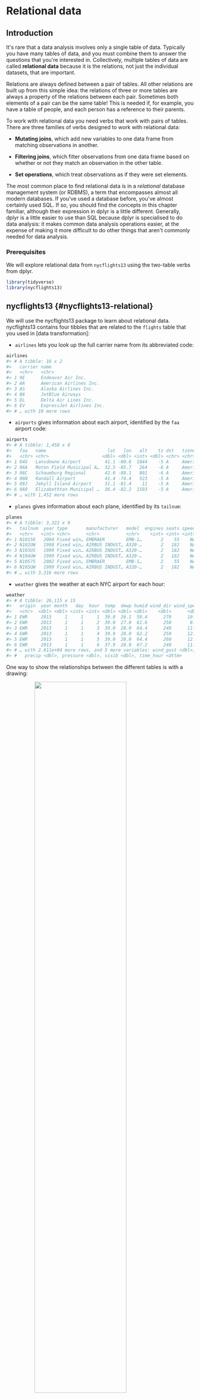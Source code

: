 
# Relational data

## Introduction

It's rare that a data analysis involves only a single table of data. Typically you have many tables of data, and you must combine them to answer the questions that you're interested in. Collectively, multiple tables of data are called __relational data__ because it is the relations, not just the individual datasets, that are important.

Relations are always defined between a pair of tables. All other relations are built up from this simple idea: the relations of three or more tables are always a property of the relations between each pair. Sometimes both elements of a pair can be the same table! This is needed if, for example, you have a table of people, and each person has a reference to their parents.

To work with relational data you need verbs that work with pairs of tables. There are three families of verbs designed to work with relational data:

* __Mutating joins__, which add new variables to one data frame from matching
 observations in another.

* __Filtering joins__, which filter observations from one data frame based on
 whether or not they match an observation in the other table.

* __Set operations__, which treat observations as if they were set elements.

The most common place to find relational data is in a _relational_ database management system (or RDBMS), a term that encompasses almost all modern databases. If you've used a database before, you've almost certainly used SQL. If so, you should find the concepts in this chapter familiar, although their expression in dplyr is a little different. Generally, dplyr is a little easier to use than SQL because dplyr is specialised to do data analysis: it makes common data analysis operations easier, at the expense of making it more difficult to do other things that aren't commonly needed for data analysis.

### Prerequisites

We will explore relational data from `nycflights13` using the two-table verbs from dplyr.


```r
library(tidyverse)
library(nycflights13)
```

## nycflights13 {#nycflights13-relational}

We will use the nycflights13 package to learn about relational data. nycflights13 contains four tibbles that are related to the `flights` table that you used in [data transformation]:

* `airlines` lets you look up the full carrier name from its abbreviated
 code:

 
 ```r
 airlines
 #> # A tibble: 16 x 2
 #>   carrier name                    
 #>   <chr>   <chr>                   
 #> 1 9E      Endeavor Air Inc.       
 #> 2 AA      American Airlines Inc.  
 #> 3 AS      Alaska Airlines Inc.    
 #> 4 B6      JetBlue Airways         
 #> 5 DL      Delta Air Lines Inc.    
 #> 6 EV      ExpressJet Airlines Inc.
 #> # … with 10 more rows
 ```

* `airports` gives information about each airport, identified by the `faa`
 airport code:

 
 ```r
 airports
 #> # A tibble: 1,458 x 8
 #>   faa   name                       lat   lon   alt    tz dst   tzone       
 #>   <chr> <chr>                    <dbl> <dbl> <int> <dbl> <chr> <chr>       
 #> 1 04G   Lansdowne Airport         41.1 -80.6  1044    -5 A     America/New…
 #> 2 06A   Moton Field Municipal A…  32.5 -85.7   264    -6 A     America/Chi…
 #> 3 06C   Schaumburg Regional       42.0 -88.1   801    -6 A     America/Chi…
 #> 4 06N   Randall Airport           41.4 -74.4   523    -5 A     America/New…
 #> 5 09J   Jekyll Island Airport     31.1 -81.4    11    -5 A     America/New…
 #> 6 0A9   Elizabethton Municipal …  36.4 -82.2  1593    -5 A     America/New…
 #> # … with 1,452 more rows
 ```

* `planes` gives information about each plane, identified by its `tailnum`:

 
 ```r
 planes
 #> # A tibble: 3,322 x 9
 #>   tailnum  year type       manufacturer   model  engines seats speed engine
 #>   <chr>   <int> <chr>      <chr>          <chr>    <int> <int> <int> <chr> 
 #> 1 N10156   2004 Fixed win… EMBRAER        EMB-1…       2    55    NA Turbo…
 #> 2 N102UW   1998 Fixed win… AIRBUS INDUST… A320-…       2   182    NA Turbo…
 #> 3 N103US   1999 Fixed win… AIRBUS INDUST… A320-…       2   182    NA Turbo…
 #> 4 N104UW   1999 Fixed win… AIRBUS INDUST… A320-…       2   182    NA Turbo…
 #> 5 N10575   2002 Fixed win… EMBRAER        EMB-1…       2    55    NA Turbo…
 #> 6 N105UW   1999 Fixed win… AIRBUS INDUST… A320-…       2   182    NA Turbo…
 #> # … with 3,316 more rows
 ```

* `weather` gives the weather at each NYC airport for each hour:

 
 ```r
 weather
 #> # A tibble: 26,115 x 15
 #>   origin  year month   day  hour  temp  dewp humid wind_dir wind_speed
 #>   <chr>  <dbl> <dbl> <int> <int> <dbl> <dbl> <dbl>    <dbl>      <dbl>
 #> 1 EWR     2013     1     1     1  39.0  26.1  59.4      270      10.4 
 #> 2 EWR     2013     1     1     2  39.0  27.0  61.6      250       8.06
 #> 3 EWR     2013     1     1     3  39.0  28.0  64.4      240      11.5 
 #> 4 EWR     2013     1     1     4  39.9  28.0  62.2      250      12.7 
 #> 5 EWR     2013     1     1     5  39.0  28.0  64.4      260      12.7 
 #> 6 EWR     2013     1     1     6  37.9  28.0  67.2      240      11.5 
 #> # … with 2.611e+04 more rows, and 5 more variables: wind_gust <dbl>,
 #> #   precip <dbl>, pressure <dbl>, visib <dbl>, time_hour <dttm>
 ```

One way to show the relationships between the different tables is with a drawing:

<img src="diagrams_w_text_as_path/es/relational-nycflights.svg" width="70%" style="display: block; margin: auto;" />

This diagram is a little overwhelming, but it's simple compared to some you'll see in the wild! The key to understanding diagrams like this is to remember each relation always concerns a pair of tables. You don't need to understand the whole thing; you just need to understand the chain of relations between the tables that you are interested in.

For nycflights13:

* `flights` connects to `planes` via a single variable, `tailnum`.

* `flights` connects to `airlines` through the `carrier` variable.

* `flights` connects to `airports` in two ways: via the `origin` and
 `dest` variables.

* `flights` connects to `weather` via `origin` (the location), and
 `year`, `month`, `day` and `hour` (the time).

### Exercises

1. Imagine you wanted to draw (approximately) the route each plane flies from
 its origin to its destination. What variables would you need? What tables
 would you need to combine?

1. I forgot to draw the relationship between `weather` and `airports`.
 What is the relationship and how should it appear in the diagram?

1. `weather` only contains information for the origin (NYC) airports. If
 it contained weather records for all airports in the USA, what additional
 relation would it define with `flights`?

1. We know that some days of the year are "special", and fewer people than
 usual fly on them. How might you represent that data as a data frame?
 What would be the primary keys of that table? How would it connect to the
 existing tables?

## Keys

The variables used to connect each pair of tables are called __keys__. A key is a variable (or set of variables) that uniquely identifies an observation. In simple cases, a single variable is sufficient to identify an observation. For example, each plane is uniquely identified by its `tailnum`. In other cases, multiple variables may be needed. For example, to identify an observation in `weather` you need five variables: `year`, `month`, `day`, `hour`, and `origin`.

There are two types of keys:

* A __primary key__ uniquely identifies an observation in its own table.
 For example, `planes$tailnum` is a primary key because it uniquely identifies
 each plane in the `planes` table.

* A __foreign key__ uniquely identifies an observation in another table.
 For example, the `flights$tailnum` is a foreign key because it appears in the
 `flights` table where it matches each flight to a unique plane.

A variable can be both a primary key _and_ a foreign key. For example, `origin` is part of the `weather` primary key, and is also a foreign key for the `airport` table.

Once you've identified the primary keys in your tables, it's good practice to verify that they do indeed uniquely identify each observation. One way to do that is to `count()` the primary keys and look for entries where `n` is greater than one:


```r
planes %>%
  count(tailnum) %>%
  filter(n > 1)
#> # A tibble: 0 x 2
#> # … with 2 variables: tailnum <chr>, n <int>

weather %>%
  count(year, month, day, hour, origin) %>%
  filter(n > 1)
#> # A tibble: 3 x 6
#>    year month   day  hour origin     n
#>   <dbl> <dbl> <int> <int> <chr>  <int>
#> 1  2013    11     3     1 EWR        2
#> 2  2013    11     3     1 JFK        2
#> 3  2013    11     3     1 LGA        2
```

Sometimes a table doesn't have an explicit primary key: each row is an observation, but no combination of variables reliably identifies it. For example, what's the primary key in the `flights` table? You might think it would be the date plus the flight or tail number, but neither of those are unique:


```r
flights %>%
  count(year, month, day, flight) %>%
  filter(n > 1)
#> # A tibble: 29,768 x 5
#>    year month   day flight     n
#>   <int> <int> <int>  <int> <int>
#> 1  2013     1     1      1     2
#> 2  2013     1     1      3     2
#> 3  2013     1     1      4     2
#> 4  2013     1     1     11     3
#> 5  2013     1     1     15     2
#> 6  2013     1     1     21     2
#> # … with 2.976e+04 more rows

flights %>%
  count(year, month, day, tailnum) %>%
  filter(n > 1)
#> # A tibble: 64,928 x 5
#>    year month   day tailnum     n
#>   <int> <int> <int> <chr>   <int>
#> 1  2013     1     1 N0EGMQ      2
#> 2  2013     1     1 N11189      2
#> 3  2013     1     1 N11536      2
#> 4  2013     1     1 N11544      3
#> 5  2013     1     1 N11551      2
#> 6  2013     1     1 N12540      2
#> # … with 6.492e+04 more rows
```

When starting to work with this data, I had naively assumed that each flight number would be only used once per day: that would make it much easier to communicate problems with a specific flight. Unfortunately that is not the case! If a table lacks a primary key, it's sometimes useful to add one with `mutate()` and `row_number()`. That makes it easier to match observations if you've done some filtering and want to check back in with the original data. This is called a __surrogate key__.

A primary key and the corresponding foreign key in another table form a __relation__. Relations are typically one-to-many. For example, each flight has one plane, but each plane has many flights. In other data, you'll occasionally see a 1-to-1 relationship. You can think of this as a special case of 1-to-many. You can model many-to-many relations with a many-to-1 relation plus a 1-to-many relation. For example, in this data there's a many-to-many relationship between airlines and airports: each airline flies to many airports; each airport hosts many airlines.

### Exercises

1. Add a surrogate key to `flights`.

1. Identify the keys in the following datasets

 1. `Lahman::Batting`,
 1. `babynames::babynames`
 1. `nasaweather::atmos`
 1. `fueleconomy::vehicles`
 1. `ggplot2::diamonds`

 (You might need to install some packages and read some documentation.)

1. Draw a diagram illustrating the connections between the `Batting`,
 `Master`, and `Salaries` tables in the Lahman package. Draw another diagram
 that shows the relationship between `Master`, `Managers`, `AwardsManagers`.

 How would you characterise the relationship between the `Batting`,
 `Pitching`, and `Fielding` tables?

## Mutating joins {#mutating-joins}

The first tool we'll look at for combining a pair of tables is the __mutating join__. A mutating join allows you to combine variables from two tables. It first matches observations by their keys, then copies across variables from one table to the other.

Like `mutate()`, the join functions add variables to the right, so if you have a lot of variables already, the new variables won't get printed out. For these examples, we'll make it easier to see what's going on in the examples by creating a narrower dataset:


```r
flights2 <- flights %>%
  select(year:day, hour, origin, dest, tailnum, carrier)
flights2
#> # A tibble: 336,776 x 8
#>    year month   day  hour origin dest  tailnum carrier
#>   <int> <int> <int> <dbl> <chr>  <chr> <chr>   <chr>  
#> 1  2013     1     1     5 EWR    IAH   N14228  UA     
#> 2  2013     1     1     5 LGA    IAH   N24211  UA     
#> 3  2013     1     1     5 JFK    MIA   N619AA  AA     
#> 4  2013     1     1     5 JFK    BQN   N804JB  B6     
#> 5  2013     1     1     6 LGA    ATL   N668DN  DL     
#> 6  2013     1     1     5 EWR    ORD   N39463  UA     
#> # … with 3.368e+05 more rows
```

(Remember, when you're in RStudio, you can also use `View()` to avoid this problem.)

Imagine you want to add the full airline name to the `flights2` data. You can combine the `airlines` and `flights2` data frames with `left_join()`:


```r
flights2 %>%
  select(-origin, -dest) %>%
  left_join(airlines, by = "carrier")
#> # A tibble: 336,776 x 7
#>    year month   day  hour tailnum carrier name                  
#>   <int> <int> <int> <dbl> <chr>   <chr>   <chr>                 
#> 1  2013     1     1     5 N14228  UA      United Air Lines Inc. 
#> 2  2013     1     1     5 N24211  UA      United Air Lines Inc. 
#> 3  2013     1     1     5 N619AA  AA      American Airlines Inc.
#> 4  2013     1     1     5 N804JB  B6      JetBlue Airways       
#> 5  2013     1     1     6 N668DN  DL      Delta Air Lines Inc.  
#> 6  2013     1     1     5 N39463  UA      United Air Lines Inc. 
#> # … with 3.368e+05 more rows
```

The result of joining airlines to flights2 is an additional variable: `name`. This is why I call this type of join a mutating join. In this case, you could have got to the same place using `mutate()` and R's base subsetting:


```r
flights2 %>%
  select(-origin, -dest) %>%
  mutate(name = airlines$name[match(carrier, airlines$carrier)])
#> # A tibble: 336,776 x 7
#>    year month   day  hour tailnum carrier name                  
#>   <int> <int> <int> <dbl> <chr>   <chr>   <chr>                 
#> 1  2013     1     1     5 N14228  UA      United Air Lines Inc. 
#> 2  2013     1     1     5 N24211  UA      United Air Lines Inc. 
#> 3  2013     1     1     5 N619AA  AA      American Airlines Inc.
#> 4  2013     1     1     5 N804JB  B6      JetBlue Airways       
#> 5  2013     1     1     6 N668DN  DL      Delta Air Lines Inc.  
#> 6  2013     1     1     5 N39463  UA      United Air Lines Inc. 
#> # … with 3.368e+05 more rows
```

But this is hard to generalise when you need to match multiple variables, and takes close reading to figure out the overall intent.

The following sections explain, in detail, how mutating joins work. You'll start by learning a useful visual representation of joins. We'll then use that to explain the four mutating join functions: the inner join, and the three outer joins. When working with real data, keys don't always uniquely identify observations, so next we'll talk about what happens when there isn't a unique match. Finally, you'll learn how to tell dplyr which variables are the keys for a given join.

### Understanding joins

To help you learn how joins work, I'm going to use a visual representation:

<img src="diagrams_w_text_as_path/es/join-setup.svg" style="display: block; margin: auto;" />

```r
x <- tribble(
  ~key, ~val_x,
  1, "x1",
  2, "x2",
  3, "x3"
)
y <- tribble(
  ~key, ~val_y,
  1, "y1",
  2, "y2",
  4, "y3"
)
```

The coloured column represents the "key" variable: these are used to match the rows between the tables. The grey column represents the "value" column that is carried along for the ride. In these examples I'll show a single key variable, but the idea generalises in a straightforward way to multiple keys and multiple values.

A join is a way of connecting each row in `x` to zero, one, or more rows in `y`. The following diagram shows each potential match as an intersection of a pair of lines.

<img src="diagrams_w_text_as_path/es/join-setup2.svg" style="display: block; margin: auto;" />

(If you look closely, you might notice that we've switched the order of the key and value columns in `x`. This is to emphasise that joins match based on the key; the value is just carried along for the ride.)

In an actual join, matches will be indicated with dots. The number of dots = the number of matches = the number of rows in the output.

<img src="diagrams_w_text_as_path/es/join-inner.svg" style="display: block; margin: auto;" />

### Inner join {#inner-join}

The simplest type of join is the __inner join__. An inner join matches pairs of observations whenever their keys are equal:

<img src="diagrams_w_text_as_path/es/join-inner.svg" style="display: block; margin: auto;" />

(To be precise, this is an inner __equijoin__ because the keys are matched using the equality operator. Since most joins are equijoins we usually drop that specification.)

The output of an inner join is a new data frame that contains the key, the x values, and the y values. We use `by` to tell dplyr which variable is the key:


```r
x %>%
  inner_join(y, by = "key")
#> # A tibble: 2 x 3
#>     key val_x val_y
#>   <dbl> <chr> <chr>
#> 1     1 x1    y1   
#> 2     2 x2    y2
```

The most important property of an inner join is that unmatched rows are not included in the result. This means that generally inner joins are usually not appropriate for use in analysis because it's too easy to lose observations.

### Outer joins {#outer-join}

An inner join keeps observations that appear in both tables. An __outer join__ keeps observations that appear in at least one of the tables. There are three types of outer joins:

* A __left join__ keeps all observations in `x`.
* A __right join__ keeps all observations in `y`.
* A __full join__ keeps all observations in `x` and `y`.

These joins work by adding an additional "virtual" observation to each table. This observation has a key that always matches (if no other key matches), and a value filled with `NA`.

Graphically, that looks like:

<img src="diagrams_w_text_as_path/es/join-outer.svg" style="display: block; margin: auto;" />

The most commonly used join is the left join: you use this whenever you look up additional data from another table, because it preserves the original observations even when there isn't a match. The left join should be your default join: use it unless you have a strong reason to prefer one of the others.

Another way to depict the different types of joins is with a Venn diagram:

<img src="diagrams_w_text_as_path/es/join-venn.svg" style="display: block; margin: auto;" />

However, this is not a great representation. It might jog your memory about which join preserves the observations in which table, but it suffers from a major limitation: a Venn diagram can't show what happens when keys don't uniquely identify an observation.

### Duplicate keys {#join-matches}

So far all the diagrams have assumed that the keys are unique. But that's not always the case. This section explains what happens when the keys are not unique. There are two possibilities:

1. One table has duplicate keys. This is useful when you want to
 add in additional information as there is typically a one-to-many
 relationship.

 <img src="diagrams_w_text_as_path/es/join-one-to-many.svg" style="display: block; margin: auto;" />

 Note that I've put the key column in a slightly different position
 in the output. This reflects that the key is a primary key in `y`
 and a foreign key in `x`.

 
 ```r
 x <- tribble(
  ~key, ~val_x,
  1, "x1",
  2, "x2",
  2, "x3",
  1, "x4"
 )
 y <- tribble(
  ~key, ~val_y,
  1, "y1",
  2, "y2"
 )
 left_join(x, y, by = "key")
 #> # A tibble: 4 x 3
 #>     key val_x val_y
 #>   <dbl> <chr> <chr>
 #> 1     1 x1    y1   
 #> 2     2 x2    y2   
 #> 3     2 x3    y2   
 #> 4     1 x4    y1
 ```

1. Both tables have duplicate keys. This is usually an error because in
 neither table do the keys uniquely identify an observation. When you join
 duplicated keys, you get all possible combinations, the Cartesian product:

 <img src="diagrams_w_text_as_path/es/join-many-to-many.svg" style="display: block; margin: auto;" />

 
 ```r
 x <- tribble(
  ~key, ~val_x,
  1, "x1",
  2, "x2",
  2, "x3",
  3, "x4"
 )
 y <- tribble(
  ~key, ~val_y,
  1, "y1",
  2, "y2",
  2, "y3",
  3, "y4"
 )
 left_join(x, y, by = "key")
 #> # A tibble: 6 x 3
 #>     key val_x val_y
 #>   <dbl> <chr> <chr>
 #> 1     1 x1    y1   
 #> 2     2 x2    y2   
 #> 3     2 x2    y3   
 #> 4     2 x3    y2   
 #> 5     2 x3    y3   
 #> 6     3 x4    y4
 ```

### Defining the key columns {#join-by}

So far, the pairs of tables have always been joined by a single variable, and that variable has the same name in both tables. That constraint was encoded by `by = "key"`. You can use other values for `by` to connect the tables in other ways:

 * The default, `by = NULL`, uses all variables that appear in both tables,
 the so called __natural__ join. For example, the flights and weather tables
 match on their common variables: `year`, `month`, `day`, `hour` and
 `origin`.

 
 ```r
 flights2 %>%
  left_join(weather)
 #> Joining, by = c("year", "month", "day", "hour", "origin")
 #> # A tibble: 336,776 x 18
 #>    year month   day  hour origin dest  tailnum carrier  temp  dewp humid
 #>   <dbl> <dbl> <int> <dbl> <chr>  <chr> <chr>   <chr>   <dbl> <dbl> <dbl>
 #> 1  2013     1     1     5 EWR    IAH   N14228  UA       39.0  28.0  64.4
 #> 2  2013     1     1     5 LGA    IAH   N24211  UA       39.9  25.0  54.8
 #> 3  2013     1     1     5 JFK    MIA   N619AA  AA       39.0  27.0  61.6
 #> 4  2013     1     1     5 JFK    BQN   N804JB  B6       39.0  27.0  61.6
 #> 5  2013     1     1     6 LGA    ATL   N668DN  DL       39.9  25.0  54.8
 #> 6  2013     1     1     5 EWR    ORD   N39463  UA       39.0  28.0  64.4
 #> # … with 3.368e+05 more rows, and 7 more variables: wind_dir <dbl>,
 #> #   wind_speed <dbl>, wind_gust <dbl>, precip <dbl>, pressure <dbl>,
 #> #   visib <dbl>, time_hour <dttm>
 ```

 * A character vector, `by = "x"`. This is like a natural join, but uses only
 some of the common variables. For example, `flights` and `planes` have
 `year` variables, but they mean different things so we only want to join by
 `tailnum`.

 
 ```r
 flights2 %>%
  left_join(planes, by = "tailnum")
 #> # A tibble: 336,776 x 16
 #>   year.x month   day  hour origin dest  tailnum carrier year.y type 
 #>    <int> <int> <int> <dbl> <chr>  <chr> <chr>   <chr>    <int> <chr>
 #> 1   2013     1     1     5 EWR    IAH   N14228  UA        1999 Fixe…
 #> 2   2013     1     1     5 LGA    IAH   N24211  UA        1998 Fixe…
 #> 3   2013     1     1     5 JFK    MIA   N619AA  AA        1990 Fixe…
 #> 4   2013     1     1     5 JFK    BQN   N804JB  B6        2012 Fixe…
 #> 5   2013     1     1     6 LGA    ATL   N668DN  DL        1991 Fixe…
 #> 6   2013     1     1     5 EWR    ORD   N39463  UA        2012 Fixe…
 #> # … with 3.368e+05 more rows, and 6 more variables: manufacturer <chr>,
 #> #   model <chr>, engines <int>, seats <int>, speed <int>, engine <chr>
 ```

 Note that the `year` variables (which appear in both input data frames,
 but are not constrained to be equal) are disambiguated in the output with
 a suffix.

 * A named character vector: `by = c("a" = "b")`. This will
 match variable `a` in table `x` to variable `b` in table `y`. The
 variables from `x` will be used in the output.

 For example, if we want to draw a map we need to combine the flights data
 with the airports data which contains the location (`lat` and `lon`) of
 each airport. Each flight has an origin and destination `airport`, so we
 need to specify which one we want to join to:

 
 ```r
 flights2 %>%
  left_join(airports, c("dest" = "faa"))
 #> # A tibble: 336,776 x 15
 #>    year month   day  hour origin dest  tailnum carrier name    lat   lon
 #>   <int> <int> <int> <dbl> <chr>  <chr> <chr>   <chr>   <chr> <dbl> <dbl>
 #> 1  2013     1     1     5 EWR    IAH   N14228  UA      Geor…  30.0 -95.3
 #> 2  2013     1     1     5 LGA    IAH   N24211  UA      Geor…  30.0 -95.3
 #> 3  2013     1     1     5 JFK    MIA   N619AA  AA      Miam…  25.8 -80.3
 #> 4  2013     1     1     5 JFK    BQN   N804JB  B6      <NA>   NA    NA  
 #> 5  2013     1     1     6 LGA    ATL   N668DN  DL      Hart…  33.6 -84.4
 #> 6  2013     1     1     5 EWR    ORD   N39463  UA      Chic…  42.0 -87.9
 #> # … with 3.368e+05 more rows, and 4 more variables: alt <int>, tz <dbl>,
 #> #   dst <chr>, tzone <chr>
 
 flights2 %>%
  left_join(airports, c("origin" = "faa"))
 #> # A tibble: 336,776 x 15
 #>    year month   day  hour origin dest  tailnum carrier name    lat   lon
 #>   <int> <int> <int> <dbl> <chr>  <chr> <chr>   <chr>   <chr> <dbl> <dbl>
 #> 1  2013     1     1     5 EWR    IAH   N14228  UA      Newa…  40.7 -74.2
 #> 2  2013     1     1     5 LGA    IAH   N24211  UA      La G…  40.8 -73.9
 #> 3  2013     1     1     5 JFK    MIA   N619AA  AA      John…  40.6 -73.8
 #> 4  2013     1     1     5 JFK    BQN   N804JB  B6      John…  40.6 -73.8
 #> 5  2013     1     1     6 LGA    ATL   N668DN  DL      La G…  40.8 -73.9
 #> 6  2013     1     1     5 EWR    ORD   N39463  UA      Newa…  40.7 -74.2
 #> # … with 3.368e+05 more rows, and 4 more variables: alt <int>, tz <dbl>,
 #> #   dst <chr>, tzone <chr>
 ```

### Exercises

1. Compute the average delay by destination, then join on the `airports`
 data frame so you can show the spatial distribution of delays. Here's an
 easy way to draw a map of the United States:

 
 ```r
 airports %>%
  semi_join(flights, c("faa" = "dest")) %>%
  ggplot(aes(lon, lat)) +
  borders("state") +
  geom_point() +
  coord_quickmap()
 ```

 (Don't worry if you don't understand what `semi_join()` does --- you'll
 learn about it next.)

 You might want to use the `size` or `colour` of the points to display
 the average delay for each airport.

1. Add the location of the origin _and_ destination (i.e. the `lat` and `lon`)
 to `flights`.

1. Is there a relationship between the age of a plane and its delays?

1. What weather conditions make it more likely to see a delay?

1. What happened on June 13 2013? Display the spatial pattern of delays,
 and then use Google to cross-reference with the weather.

 

### Other implementations

`base::merge()` can perform all four types of mutating join:

dplyr | merge
-------------------|-------------------------------------------
`inner_join(x, y)` | `merge(x, y)`
`left_join(x, y)` | `merge(x, y, all.x = TRUE)`
`right_join(x, y)` | `merge(x, y, all.y = TRUE)`,
`full_join(x, y)` | `merge(x, y, all.x = TRUE, all.y = TRUE)`

The advantages of the specific dplyr verbs is that they more clearly convey the intent of your code: the difference between the joins is really important but concealed in the arguments of `merge()`. dplyr's joins are considerably faster and don't mess with the order of the rows.

SQL is the inspiration for dplyr's conventions, so the translation is straightforward:

dplyr | SQL
-----------------------------|-------------------------------------------
`inner_join(x, y, by = "z")` | `SELECT * FROM x INNER JOIN y USING (z)`
`left_join(x, y, by = "z")` | `SELECT * FROM x LEFT OUTER JOIN y USING (z)`
`right_join(x, y, by = "z")` | `SELECT * FROM x RIGHT OUTER JOIN y USING (z)`
`full_join(x, y, by = "z")` | `SELECT * FROM x FULL OUTER JOIN y USING (z)`

Note that "INNER" and "OUTER" are optional, and often omitted.

Joining different variables between the tables, e.g. `inner_join(x, y, by = c("a" = "b"))` uses a slightly different syntax in SQL: `SELECT * FROM x INNER JOIN y ON x.a = y.b`. As this syntax suggests, SQL supports a wider range of join types than dplyr because you can connect the tables using constraints other than equality (sometimes called non-equijoins).

## Filtering joins {#filtering-joins}

Filtering joins match observations in the same way as mutating joins, but affect the observations, not the variables. There are two types:

* `semi_join(x, y)` __keeps__ all observations in `x` that have a match in `y`.
* `anti_join(x, y)` __drops__ all observations in `x` that have a match in `y`.

Semi-joins are useful for matching filtered summary tables back to the original rows. For example, imagine you've found the top ten most popular destinations:


```r
top_dest <- flights %>%
  count(dest, sort = TRUE) %>%
  head(10)
top_dest
#> # A tibble: 10 x 2
#>   dest      n
#>   <chr> <int>
#> 1 ORD   17283
#> 2 ATL   17215
#> 3 LAX   16174
#> 4 BOS   15508
#> 5 MCO   14082
#> 6 CLT   14064
#> # … with 4 more rows
```

Now you want to find each flight that went to one of those destinations. You could construct a filter yourself:


```r
flights %>%
  filter(dest %in% top_dest$dest)
#> # A tibble: 141,145 x 19
#>    year month   day dep_time sched_dep_time dep_delay arr_time
#>   <int> <int> <int>    <int>          <int>     <dbl>    <int>
#> 1  2013     1     1      542            540         2      923
#> 2  2013     1     1      554            600        -6      812
#> 3  2013     1     1      554            558        -4      740
#> 4  2013     1     1      555            600        -5      913
#> 5  2013     1     1      557            600        -3      838
#> 6  2013     1     1      558            600        -2      753
#> # … with 1.411e+05 more rows, and 12 more variables: sched_arr_time <int>,
#> #   arr_delay <dbl>, carrier <chr>, flight <int>, tailnum <chr>,
#> #   origin <chr>, dest <chr>, air_time <dbl>, distance <dbl>, hour <dbl>,
#> #   minute <dbl>, time_hour <dttm>
```

But it's difficult to extend that approach to multiple variables. For example, imagine that you'd found the 10 days with highest average delays. How would you construct the filter statement that used `year`, `month`, and `day` to match it back to `flights`?

Instead you can use a semi-join, which connects the two tables like a mutating join, but instead of adding new columns, only keeps the rows in `x` that have a match in `y`:


```r
flights %>%
  semi_join(top_dest)
#> Joining, by = "dest"
#> # A tibble: 141,145 x 19
#>    year month   day dep_time sched_dep_time dep_delay arr_time
#>   <int> <int> <int>    <int>          <int>     <dbl>    <int>
#> 1  2013     1     1      542            540         2      923
#> 2  2013     1     1      554            600        -6      812
#> 3  2013     1     1      554            558        -4      740
#> 4  2013     1     1      555            600        -5      913
#> 5  2013     1     1      557            600        -3      838
#> 6  2013     1     1      558            600        -2      753
#> # … with 1.411e+05 more rows, and 12 more variables: sched_arr_time <int>,
#> #   arr_delay <dbl>, carrier <chr>, flight <int>, tailnum <chr>,
#> #   origin <chr>, dest <chr>, air_time <dbl>, distance <dbl>, hour <dbl>,
#> #   minute <dbl>, time_hour <dttm>
```

Graphically, a semi-join looks like this:

<img src="diagrams_w_text_as_path/es/join-semi.svg" style="display: block; margin: auto;" />

Only the existence of a match is important; it doesn't matter which observation is matched. This means that filtering joins never duplicate rows like mutating joins do:

<img src="diagrams_w_text_as_path/es/join-semi-many.svg" style="display: block; margin: auto;" />

The inverse of a semi-join is an anti-join. An anti-join keeps the rows that _don't_ have a match:

<img src="diagrams_w_text_as_path/es/join-anti.svg" style="display: block; margin: auto;" />

Anti-joins are useful for diagnosing join mismatches. For example, when connecting `flights` and `planes`, you might be interested to know that there are many `flights` that don't have a match in `planes`:


```r
flights %>%
  anti_join(planes, by = "tailnum") %>%
  count(tailnum, sort = TRUE)
#> # A tibble: 722 x 2
#>   tailnum     n
#>   <chr>   <int>
#> 1 <NA>     2512
#> 2 N725MQ    575
#> 3 N722MQ    513
#> 4 N723MQ    507
#> 5 N713MQ    483
#> 6 N735MQ    396
#> # … with 716 more rows
```

### Exercises

1. What does it mean for a flight to have a missing `tailnum`? What do the
 tail numbers that don't have a matching record in `planes` have in common?
 (Hint: one variable explains ~90% of the problems.)

1. Filter flights to only show flights with planes that have flown at least 100
 flights.

1. Combine `fueleconomy::vehicles` and `fueleconomy::common` to find only the
 records for the most common models.

1. Find the 48 hours (over the course of the whole year) that have the worst
 delays. Cross-reference it with the `weather` data. Can you see any
 patterns?

1. What does `anti_join(flights, airports, by = c("dest" = "faa"))` tell you?
 What does `anti_join(airports, flights, by = c("faa" = "dest"))` tell you?

1. You might expect that there's an implicit relationship between plane
 and airline, because each plane is flown by a single airline. Confirm
 or reject this hypothesis using the tools you've learned above.

## Join problems

The data you've been working with in this chapter has been cleaned up so that you'll have as few problems as possible. Your own data is unlikely to be so nice, so there are a few things that you should do with your own data to make your joins go smoothly.

1. Start by identifying the variables that form the primary key in each table.
 You should usually do this based on your understanding of the data, not
 empirically by looking for a combination of variables that give a
 unique identifier. If you just look for variables without thinking about
 what they mean, you might get (un)lucky and find a combination that's
 unique in your current data but the relationship might not be true in
 general.

 For example, the altitude and longitude uniquely identify each airport,
 but they are not good identifiers!

 
 ```r
 airports %>% count(alt, lon) %>% filter(n > 1)
 #> # A tibble: 0 x 3
 #> # … with 3 variables: alt <int>, lon <dbl>, n <int>
 ```

1. Check that none of the variables in the primary key are missing. If
 a value is missing then it can't identify an observation!

1. Check that your foreign keys match primary keys in another table. The
 best way to do this is with an `anti_join()`. It's common for keys
 not to match because of data entry errors. Fixing these is often a lot of
 work.

 If you do have missing keys, you'll need to be thoughtful about your
 use of inner vs. outer joins, carefully considering whether or not you
 want to drop rows that don't have a match.

Be aware that simply checking the number of rows before and after the join is not sufficient to ensure that your join has gone smoothly. If you have an inner join with duplicate keys in both tables, you might get unlucky as the number of dropped rows might exactly equal the number of duplicated rows!

## Set operations {#set-operations}

The final type of two-table verb are the set operations. Generally, I use these the least frequently, but they are occasionally useful when you want to break a single complex filter into simpler pieces. All these operations work with a complete row, comparing the values of every variable. These expect the `x` and `y` inputs to have the same variables, and treat the observations like sets:

* `intersect(x, y)`: return only observations in both `x` and `y`.
* `union(x, y)`: return unique observations in `x` and `y`.
* `setdiff(x, y)`: return observations in `x`, but not in `y`.

Given this simple data:


```r
df1 <- tribble(
  ~x, ~y,
  1, 1,
  2, 1
)
df2 <- tribble(
  ~x, ~y,
  1, 1,
  1, 2
)
```

The four possibilities are:


```r
intersect(df1, df2)
#> # A tibble: 1 x 2
#>       x     y
#>   <dbl> <dbl>
#> 1     1     1

# Note that we get 3 rows, not 4
union(df1, df2)
#> # A tibble: 3 x 2
#>       x     y
#>   <dbl> <dbl>
#> 1     1     1
#> 2     2     1
#> 3     1     2

setdiff(df1, df2)
#> # A tibble: 1 x 2
#>       x     y
#>   <dbl> <dbl>
#> 1     2     1

setdiff(df2, df1)
#> # A tibble: 1 x 2
#>       x     y
#>   <dbl> <dbl>
#> 1     1     2
```
